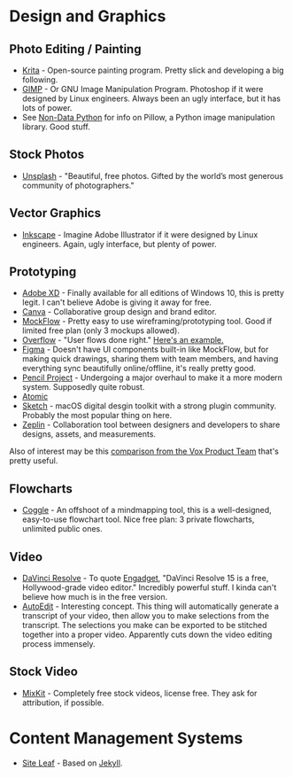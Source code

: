# Design and Graphics

## Photo Editing / Painting

- [Krita](https://krita.org/en/) - Open-source painting program. Pretty slick and developing a big following.
- [GIMP](https://www.gimp.org/) - Or GNU Image Manipulation Program. Photoshop if it were designed by Linux engineers. Always been an ugly interface, but it has lots of power.
- See [Non-Data Python](non-data-python.md) for info on Pillow, a Python image manipulation library. Good stuff.

## Stock Photos

- [Unsplash](https://unsplash.com/) - "Beautiful, free photos. Gifted by the world’s most generous community of photographers."

## Vector Graphics

- [Inkscape](https://inkscape.org/en/) - Imagine Adobe Illustrator if it were designed by Linux engineers. Again, ugly interface, but plenty of power. 

## Prototyping

- [Adobe XD](https://www.adobe.com/products/xd.html) - Finally available for all editions of Windows 10, this is pretty legit. I can't believe Adobe is giving it away for free.
- [Canva](https://www.canva.com) - Collaborative group design and brand editor.
- [MockFlow](https://mockflow.com) - Pretty easy to use wireframing/prototyping tool. Good if limited free plan (only 3 mockups allowed).
- [Overflow](https://overflow.io) - "User flows done right." [Here's an example.](https://overflow.io/s/9ST7SX/)
- [Figma](https://www.figma.com) - Doesn't have UI components built-in like MockFlow, but for making quick drawings, sharing them with team members, and having everything sync beautifully online/offline, it's really pretty good. 
- [Pencil Project](https://pencil.evolus.vn/) - Undergoing a major overhaul to make it a more modern system. Supposedly quite robust. 
- [Atomic](https://atomic.io)
- [Sketch](https://www.sketch.com/) - macOS digital desgin toolkit with a strong plugin community. Probably the most popular thing on here. 
- [Zeplin](https://zeplin.io/) - Collaboration tool between designers and developers to share designs, assets, and measurements.

Also of interest may be this [comparison from the Vox Product Team](https://product.voxmedia.com/2017/11/1/16562200/a-highly-subjective-guide-to-design-prototyping-tools) that's pretty useful.

## Flowcharts

- [Coggle](https://coggle.it/flowcharts) - An offshoot of a mindmapping tool, this is a well-designed, easy-to-use flowchart tool. Nice free plan: 3 private flowcharts, unlimited public ones.

## Video

- [DaVinci Resolve](https://www.blackmagicdesign.com/products/davinciresolve/) - To quote [Engadget](https://www.engadget.com/2018/08/22/davinci-resolve-15-free-hollywood-video-editor-review/), "DaVinci Resolve 15 is a free, Hollywood-grade video editor." Incredibly powerful stuff. I kinda can't believe how much is in the free version.
- [AutoEdit](http://www.autoedit.io/) - Interesting concept. This thing will automatically generate a transcript of your video, then allow you to make selections from the transcript. The selections you make can be exported to be stitched together into a proper video. Apparently cuts down the video editing process immensely.

## Stock Video

- [MixKit](https://mixkit.co) - Completely free stock videos, license free. They ask for attribution, if possible.

# Content Management Systems

- [Site Leaf](https://www.siteleaf.com/) - Based on [Jekyll](http://jekyllrb.com/).
